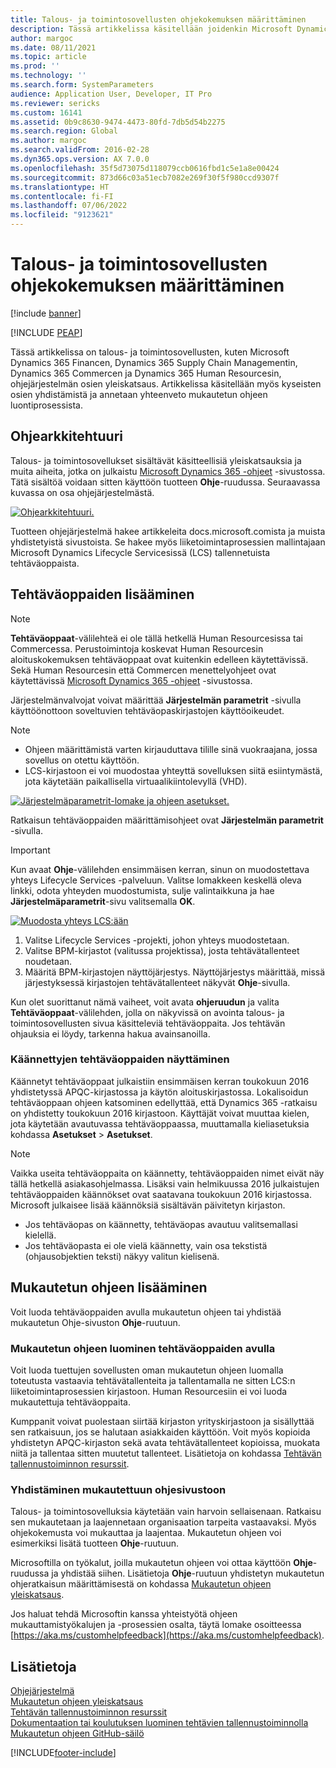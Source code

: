 ```yaml
---
title: Talous- ja toimintosovellusten ohjekokemuksen määrittäminen
description: Tässä artikkelissa käsitellään joidenkin Microsoft Dynamics 365 -sovellusten ohjejärjestelmän osista.
author: margoc
ms.date: 08/11/2021
ms.topic: article
ms.prod: ''
ms.technology: ''
ms.search.form: SystemParameters
audience: Application User, Developer, IT Pro
ms.reviewer: sericks
ms.custom: 16141
ms.assetid: 0b9c8630-9474-4473-80fd-7db5d54b2275
ms.search.region: Global
ms.author: margoc
ms.search.validFrom: 2016-02-28
ms.dyn365.ops.version: AX 7.0.0
ms.openlocfilehash: 35f5d73075d118079ccb0616fbd1c5e1a8e00424
ms.sourcegitcommit: 873d66c03a51ecb7082e269f30f5f980ccd9307f
ms.translationtype: HT
ms.contentlocale: fi-FI
ms.lasthandoff: 07/06/2022
ms.locfileid: "9123621"
---
```

# <a name="configure-the-help-experience-for-finance-and-operations-apps"></a>Talous- ja toimintosovellusten ohjekokemuksen määrittäminen

[!include [banner](../includes/banner.md)]


[!INCLUDE [PEAP](../../../includes/peap-1.md)]

Tässä artikkelissa on talous- ja toimintosovellusten, kuten Microsoft Dynamics 365 Financen, Dynamics 365 Supply Chain Managementin, Dynamics 365 Commercen ja Dynamics 365 Human Resourcesin, ohjejärjestelmän osien yleiskatsaus. Artikkelissa käsitellään myös kyseisten osien yhdistämistä ja annetaan yhteenveto mukautetun ohjeen luontiprosessista.

## <a name="help-architecture"></a>Ohjearkkitehtuuri

Talous- ja toimintosovellukset sisältävät käsitteellisiä yleiskatsauksia ja muita aiheita, jotka on julkaistu [Microsoft Dynamics 365 -ohjeet](/dynamics365/) -sivustossa. Tätä sisältöä voidaan sitten käyttöön tuotteen **Ohje**-ruudussa. Seuraavassa kuvassa on osa ohjejärjestelmästä.

[![Ohjearkkitehtuuri.](./media/help-architecture.png)](./media/help-architecture.png)

Tuotteen ohjejärjestelmä hakee artikkeleita docs.microsoft.comista ja muista yhdistetyistä sivustoista. Se hakee myös liiketoimintaprosessien mallintajaan Microsoft Dynamics Lifecycle Servicesissä (LCS) tallennetuista tehtäväoppaista.

## <a name="adding-task-guides"></a>Tehtäväoppaiden lisääminen

> [!NOTE]
> **Tehtäväoppaat**-välilehteä ei ole tällä hetkellä Human Resourcesissa tai Commercessa. <!--We are currently working to enable this functionality in a future release.--> Perustoimintoja koskevat Human Resourcesin aloituskokemuksen tehtäväoppaat ovat kuitenkin edelleen käytettävissä. Sekä Human Resourcesin että Commercen menettelyohjeet ovat käytettävissä [Microsoft Dynamics 365 -ohjeet](/dynamics365/) -sivustossa.

Järjestelmänvalvojat voivat määrittää **Järjestelmän parametrit** -sivulla käyttöönottoon soveltuvien tehtäväopaskirjastojen käyttöoikeudet.

> [!NOTE]
> - Ohjeen määrittämistä varten kirjauduttava tilille sinä vuokraajana, jossa sovellus on otettu käyttöön.
> - LCS-kirjastoon ei voi muodostaa yhteyttä sovelluksen siitä esiintymästä, jota käytetään paikallisella virtuaalikiintolevyllä (VHD).

[![Järjestelmäparametrit-lomake ja ohjeen asetukset.](./media/system-parameters_ops-1024x437.png)](./media/system-parameters_ops.png)

Ratkaisun tehtäväoppaiden määrittämisohjeet ovat **Järjestelmän parametrit** -sivulla.

> [!IMPORTANT]
> Kun avaat **Ohje**-välilehden ensimmäisen kerran, sinun on muodostettava yhteys Lifecycle Services -palveluun. Valitse lomakkeen keskellä oleva linkki, odota yhteyden muodostumista, sulje valintaikkuna ja hae **Järjestelmäparametrit**-sivu valitsemalla **OK**.
>
> [![Muodosta yhteys LCS:ään](./media/connect-to-lcs-crop-1024x365.png "Yhteyden muodostaminen LCS:ään")](./media/connect-to-lcs-crop.png)

1. Valitse Lifecycle Services -projekti, johon yhteys muodostetaan.
2. Valitse BPM-kirjastot (valitussa projektissa), josta tehtävätallenteet noudetaan.
3. Määritä BPM-kirjastojen näyttöjärjestys. Näyttöjärjestys määrittää, missä järjestyksessä kirjastojen tehtävätallenteet näkyvät **Ohje**-sivulla.

Kun olet suorittanut nämä vaiheet, voit avata **ohjeruudun** ja valita **Tehtäväoppaat**-välilehden, jolla on näkyvissä on avointa talous- ja toimintosovellusten sivua käsitteleviä tehtäväoppaita. Jos tehtävän ohjauksia ei löydy, tarkenna hakua avainsanoilla.

### <a name="showing-translated-task-guides"></a>Käännettyjen tehtäväoppaiden näyttäminen

Käännetyt tehtäväoppaat julkaistiin ensimmäisen kerran toukokuun 2016 yhdistetyssä APQC-kirjastossa ja käytön aloituskirjastossa. Lokalisoidun tehtäväoppaan ohjeen katsominen edellyttää, että Dynamics 365 -ratkaisu on yhdistetty toukokuun 2016 kirjastoon. Käyttäjät voivat muuttaa kielen, jota käytetään avautuvassa tehtäväoppaassa, muuttamalla kieliasetuksia kohdassa **Asetukset** &gt; **Asetukset**.

> [!NOTE]
> Vaikka useita tehtäväoppaita on käännetty, tehtäväoppaiden nimet eivät näy tällä hetkellä asiakasohjelmassa. Lisäksi vain helmikuussa 2016 julkaistujen tehtäväoppaiden käännökset ovat saatavana toukokuun 2016 kirjastossa. Microsoft julkaisee lisää käännöksiä sisältävän päivitetyn kirjaston.
>
> - Jos tehtäväopas on käännetty, tehtäväopas avautuu valitsemallasi kielellä.
> - Jos tehtäväopasta ei ole vielä käännetty, vain osa tekstistä (ohjausobjektien teksti) näkyy valitun kielisenä.

## <a name="adding-custom-help"></a>Mukautetun ohjeen lisääminen

Voit luoda tehtäväoppaiden avulla mukautetun ohjeen tai yhdistää mukautetun Ohje-sivuston **Ohje**-ruutuun.

### <a name="create-custom-help-by-using-task-guides"></a>Mukautetun ohjeen luominen tehtäväoppaiden avulla

Voit luoda tuettujen sovellusten oman mukautetun ohjeen luomalla toteutusta vastaavia tehtävätallenteita ja tallentamalla ne sitten LCS:n liiketoimintaprosessien kirjastoon. Human Resourcesiin ei voi luoda mukautettuja tehtäväoppaita.

Kumppanit voivat puolestaan siirtää kirjaston yrityskirjastoon ja sisällyttää sen ratkaisuun, jos se halutaan asiakkaiden käyttöön. Voit myös kopioida yhdistetyn APQC-kirjaston sekä avata tehtävätallenteet kopioissa, muokata niitä ja tallentaa sitten muutetut tallenteet. Lisätietoja on kohdassa [Tehtävän tallennustoiminnon resurssit](../../dev-itpro/user-interface/task-recorder.md).

### <a name="connect-a-custom-help-site"></a>Yhdistäminen mukautettuun ohjesivustoon

Talous- ja toimintosovelluksia käytetään vain harvoin sellaisenaan. Ratkaisu sen mukautetaan ja laajennetaan organisaation tarpeita vastaavaksi. Myös ohjekokemusta voi mukauttaa ja laajentaa. Mukautetun ohjeen voi esimerkiksi lisätä tuotteen **Ohje**-ruutuun.

Microsoftilla on työkalut, joilla mukautetun ohjeen voi ottaa käyttöön **Ohje**-ruudussa ja yhdistää siihen. Lisätietoja **Ohje**-ruutuun yhdistetyn mukautetun ohjeratkaisun määrittämisestä on kohdassa [Mukautetun ohjeen yleiskatsaus](../../dev-itpro/help/custom-help-overview.md).

Jos haluat tehdä Microsoftin kanssa yhteistyötä ohjeen mukauttamistyökalujen ja -prosessien osalta, täytä lomake osoitteessa [https://aka.ms/customhelpfeedback](https://aka.ms/customhelpfeedback).

## <a name="see-also"></a>Lisätietoja

[Ohjejärjestelmä](help-overview.md)  
[Mukautetun ohjeen yleiskatsaus](../../dev-itpro/help/custom-help-overview.md)  
[Tehtävän tallennustoiminnon resurssit](../../dev-itpro/user-interface/task-recorder.md)  
[Dokumentaation tai koulutuksen luominen tehtävien tallennustoiminnolla](../../dev-itpro/user-interface/task-recorder-training-docs.md)  
[Mukautetun ohjeen GitHub-säilö](https://github.com/microsoft/dynamics356f-o-custom-help)  


[!INCLUDE[footer-include](../../../includes/footer-banner.md)]

